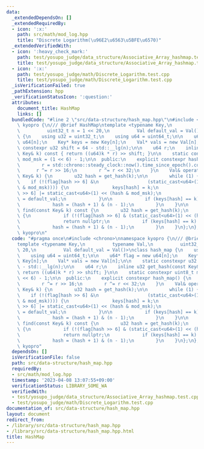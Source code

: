 ```yaml
---
data:
  _extendedDependsOn: []
  _extendedRequiredBy:
  - icon: ':x:'
    path: src/math/mod_log.hpp
    title: "Discrete Logarithm(\u96E2\u6563\u5BFE\u6570)"
  _extendedVerifiedWith:
  - icon: ':heavy_check_mark:'
    path: test/yosupo_judge/data_structure/Associative_Array_hashmap.test.cpp
    title: test/yosupo_judge/data_structure/Associative_Array_hashmap.test.cpp
  - icon: ':x:'
    path: test/yosupo_judge/math/Discrete_Logarithm.test.cpp
    title: test/yosupo_judge/math/Discrete_Logarithm.test.cpp
  _isVerificationFailed: true
  _pathExtension: hpp
  _verificationStatusIcon: ':question:'
  attributes:
    document_title: HashMap
    links: []
  bundledCode: "#line 2 \"src/data-structure/hash_map.hpp\"\n#include <chrono>\nnamespace\
    \ kyopro {\n/// @brief HashMap\ntemplate <typename Key,\n          typename Val,\n\
    \          uint32_t n = 1 << 20,\n          Val default_val = Val()>\nclass hash_map\
    \ {\n    using u32 = uint32_t;\n    using u64 = uint64_t;\n\n    u64* flag = new\
    \ u64[n];\n    Key* keys = new Key[n];\n    Val* vals = new Val[n];\n\n    static\
    \ constexpr u32 shift = 64 - std::__lg(n);\n\n    u64 r;\n    inline u32 get_hash(const\
    \ Key& k) const { return ((u64)k * r) >> shift; }\n\n    static constexpr uint8_t\
    \ mod_msk = (1 << 6) - 1;\n\n  public:\n    explicit constexpr hash_map() {\n\
    \        r = std::chrono::steady_clock::now().time_since_epoch().count();\n  \
    \      r ^= r >> 16;\n        r ^= r << 32;\n    }\n    Val& operator[](const\
    \ Key& k) {\n        u32 hash = get_hash(k);\n\n        while (1) {\n        \
    \    if (!(flag[hash >> 6] &\n                  (static_cast<u64>(1) << (hash\
    \ & mod_msk)))) {\n                keys[hash] = k;\n                flag[hash\
    \ >> 6] |= static_cast<u64>(1) << (hash & mod_msk);\n                return vals[hash]\
    \ = default_val;\n            }\n\n            if (keys[hash] == k) return vals[hash];\n\
    \            hash = (hash + 1) & (n - 1);\n        }\n    }\n\n    const Val*\
    \ find(const Key& k) const {\n        u32 hash = get_hash(k);\n        while (1)\
    \ {\n            if (!(flag[hash >> 6] & (static_cast<u64>(1) << (hash & mod_msk))))\n\
    \                return nullptr;\n            if (keys[hash] == k) return &(vals[hash]);\n\
    \            hash = (hash + 1) & (n - 1);\n        }\n    }\n};\n};  // namespace\
    \ kyopro\n"
  code: "#pragma once\n#include <chrono>\nnamespace kyopro {\n/// @brief HashMap\n\
    template <typename Key,\n          typename Val,\n          uint32_t n = 1 <<\
    \ 20,\n          Val default_val = Val()>\nclass hash_map {\n    using u32 = uint32_t;\n\
    \    using u64 = uint64_t;\n\n    u64* flag = new u64[n];\n    Key* keys = new\
    \ Key[n];\n    Val* vals = new Val[n];\n\n    static constexpr u32 shift = 64\
    \ - std::__lg(n);\n\n    u64 r;\n    inline u32 get_hash(const Key& k) const {\
    \ return ((u64)k * r) >> shift; }\n\n    static constexpr uint8_t mod_msk = (1\
    \ << 6) - 1;\n\n  public:\n    explicit constexpr hash_map() {\n        r = std::chrono::steady_clock::now().time_since_epoch().count();\n\
    \        r ^= r >> 16;\n        r ^= r << 32;\n    }\n    Val& operator[](const\
    \ Key& k) {\n        u32 hash = get_hash(k);\n\n        while (1) {\n        \
    \    if (!(flag[hash >> 6] &\n                  (static_cast<u64>(1) << (hash\
    \ & mod_msk)))) {\n                keys[hash] = k;\n                flag[hash\
    \ >> 6] |= static_cast<u64>(1) << (hash & mod_msk);\n                return vals[hash]\
    \ = default_val;\n            }\n\n            if (keys[hash] == k) return vals[hash];\n\
    \            hash = (hash + 1) & (n - 1);\n        }\n    }\n\n    const Val*\
    \ find(const Key& k) const {\n        u32 hash = get_hash(k);\n        while (1)\
    \ {\n            if (!(flag[hash >> 6] & (static_cast<u64>(1) << (hash & mod_msk))))\n\
    \                return nullptr;\n            if (keys[hash] == k) return &(vals[hash]);\n\
    \            hash = (hash + 1) & (n - 1);\n        }\n    }\n};\n};  // namespace\
    \ kyopro"
  dependsOn: []
  isVerificationFile: false
  path: src/data-structure/hash_map.hpp
  requiredBy:
  - src/math/mod_log.hpp
  timestamp: '2023-04-08 13:07:55+09:00'
  verificationStatus: LIBRARY_SOME_WA
  verifiedWith:
  - test/yosupo_judge/data_structure/Associative_Array_hashmap.test.cpp
  - test/yosupo_judge/math/Discrete_Logarithm.test.cpp
documentation_of: src/data-structure/hash_map.hpp
layout: document
redirect_from:
- /library/src/data-structure/hash_map.hpp
- /library/src/data-structure/hash_map.hpp.html
title: HashMap
---
```

